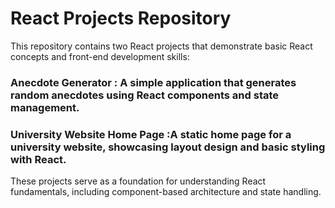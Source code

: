 # React Projects Repository

This repository contains two React projects that demonstrate basic React concepts and front-end development skills:

### Anecdote Generator : A simple application that generates random anecdotes using React components and state management.

### University Website Home Page :A static home page for a university website, showcasing layout design and basic styling with React.

These projects serve as a foundation for understanding React fundamentals, including component-based architecture and state handling.



